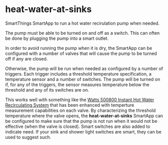 # heat-water-at-sinks
SmartThings SmartApp to run a hot water recirulation pump when needed.

The pump must be able to be turned on and off as a switch.
This can often be done by plugging the pump into a smart outlet.

In order to avoid running the pump when it is dry, the SmartApp can be configured with a number of valves that will cause the pump to be turned off if any are closed.

Otherwise, the pump will be run when needed as configured by a number of triggers.
Each trigger includes a threshold temperature specification, a temperature sensor and a number of switches.
The pump will be turned on if, for any of the triggers, the sensor measures temperature below the threshold and any of its switches are on.

This works well with something like the [Watts 500800 Instant Hot Water Recirculating System](https://www.amazon.com/dp/B000E78XHG) that has been enhanced with temperture measurement capabilities on each valve.
By characterizing the threshold temperature where the valve opens, the **heat-water-at-sinks** SmartApp can be configured to make sure that the pump is not run when it would not be effective (when the valve is closed). Smart switches are also added to indicate need. If your sink and shower light switches are smart, they can be used to suggest such.
